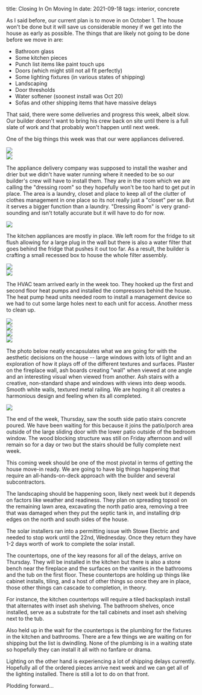title: Closing In On Moving In
date: 2021-09-18
tags: interior, concrete


As I said before, our current plan is to move in on October 1. The house won't be done but it will save us considerable money if we get into the house as early as possible. The things that are likely not going to be done before we move in are:

- Bathroom glass
- Some kitchen pieces
- Punch list items like paint touch ups
- Doors (which might still not all fit perfectly)
- Some lighting fixtures (in various states of shipping)
- Landscaping
- Door thresholds
- Water softener (soonest install was Oct 20)
- Sofas and other shipping items that have massive delays

That said, there were some deliveries and progress this week, albeit slow.  Our builder doesn't want to bring his crew back on site until there is a full slate of work and that probably won't happen until next week.  

One of the big things this week was that our were appliances delivered. 

![](/files/2021-09-18-appliances-delivered.jpeg)       
![](/files/2021-09-18-appliances.jpeg)       

The appliance delivery company was supposed to install the washer and drier but we didn't have water running where it needed to be so our builder's crew will have to install them.  They are in the room which we are calling the "dressing room" so they hopefully won't be too hard to get put in place.  The area is a laundry, closet and place to keep all of the clutter of clothes management in one place so its not really just a "closet" per se. But it serves a bigger function than a laundry.  "Dressing Room" is very grand-sounding and isn't totally accurate but it will have to do for now.

![](/files/2021-09-18-washer.jpeg)       

The kitchen appliances are mostly in place.  We left room for the fridge to sit flush allowing for a large plug in the wall but there is also a water filter that goes behind the fridge that pushes it out too far. As a result, the builder is crafting a small recessed box to house the whole filter assembly. 

![](/files/2021-09-18-fridge-in-progress.jpeg)       
![](/files/2021-09-18-delivered-appliances-against-wall.jpeg)       

The HVAC team arrived early in the week too.  They hooked up the first and second floor heat pumps and installed the compressors behind the house. The heat pump head units needed room to install a management device so we had to cut some large holes next to each unit for access.  Another mess to clean up.

![](/files/2021-09-18-current-mess.jpeg)       
![](/files/2021-09-18-heatpump-ceiling-mess.jpeg)       
![](/files/2021-09-18-back-of-house2.jpeg)       
![](/files/2021-09-18-back-of-house1.jpeg)       

The photo below neatly encapsulates what we are going for with the aesthetic decisions on the house -- large windows with lots of light and an exploration of how it plays off of the different textures and surfaces.  Plaster on the fireplace wall, ash boards creating "wall" when viewed at one angle and an interesting visual when viewed from another. Ash stairs with a creative, non-standard shape and windows with views into deep woods. Smooth white walls, textured metal railing. We are hoping it all creates a harmonious design and feeling when its all completed.

![](/files/2021-09-18-colin-textures.jpeg)       

The end of the week, Thursday, saw the south side patio stairs concrete poured. We have been waiting for this because it joins the patio/porch area outside of the large sliding door with the lower patio outside of the bedroom window. The wood blocking structure was still on Friday afternoon and will remain so for a day or two but the stairs should be fully complete next week.

This coming week should be one of the most pivotal in terms of getting the house move-in ready. We are going to have big things happening that require an all-hands-on-deck approach with the builder and several subcontractors. 

The landscaping should be happening soon, likely next week but it depends on factors like weather and readiness.  They plan on spreading topsoil on the remaining lawn area, excavating the north patio area, removing a tree that was damaged when they put the septic tank in, and installing drip edges on the north and south sides of the house.

The solar installers ran into a permitting issue with Stowe Electric and needed to stop work until the 22nd, Wednesday. Once they return they have 1-2 days worth of work to complete the solar install. 

The countertops, one of the key reasons for all of the delays, arrive on Thursday. They will be installed in the kitchen but there is also a stone bench near the fireplace and the surfaces on the vanities in the bathrooms and the tub on the first floor.  These countertops are holding up things like cabinet installs, tiling, and a host of other things so once they are in place, those other things can cascade to completion, in theory. 

For instance, the kitchen countertops will require a tiled backsplash install that alternates with inset ash shelving. The bathroom shelves, once installed, serve as a substrate for the tall cabinets and inset ash shelving next to the tub. 

Also held up in the wait for the countertops is the plumbing for the fixtures in the kitchen and bathrooms. There are a few things we are waiting on for shipping but the list is dwindling. None of the plumbing is in a waiting state so hopefully they can install it all with no fanfare or drama.  

Lighting on the other hand is experiencing a lot of shipping delays currently.  Hopefully all of the ordered pieces arrive next week and we can get all of the lighting installed. There is still a lot to do on that front. 

Plodding forward...

